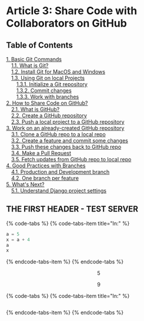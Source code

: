 # Article 3: Share Code with Collaborators on GitHub

## Table of Contents

[1. Basic Git Commands](3-collaborate-with-others-on-github.md#1)  
  [1.1. What is Git?](3-collaborate-with-others-on-github.md#1.1)  
  [1.2. Install Git for MacOS and Windows](3-collaborate-with-others-on-github.md#1.2)  
  [1.3. Using Git on local Projects](3-collaborate-with-others-on-github.md#1.3)  
   [1.3.1. Initialize a Git repository](3-collaborate-with-others-on-github.md#1.3.1)  
   [1.3.2. Commit changes](3-collaborate-with-others-on-github.md#1.3.2)  
   [1.3.3. Work with branches](3-collaborate-with-others-on-github.md#1.3.3)  
 [2. How to Share Code on GitHub?](3-collaborate-with-others-on-github.md#2)  
  [2.1. What is GitHub?](3-collaborate-with-others-on-github.md#2.1)  
  [2.2. Create a GitHub repository](3-collaborate-with-others-on-github.md#2.2)  
  [2.3. Push a local project to a GitHub repository](3-collaborate-with-others-on-github.md#2.3)  
 [3. Work on an already-created GitHub repository](3-collaborate-with-others-on-github.md#3)  
  [3.1. Clone a GitHub repo to a local repo](3-collaborate-with-others-on-github.md#3.1)  
  [3.2. Create a feature and commit some changes](3-collaborate-with-others-on-github.md#3.2)  
  [3.3. Push these changes back to GitHub repo](3-collaborate-with-others-on-github.md#3.3)  
  [3.4. Make a Pull Request](3-collaborate-with-others-on-github.md#3.4)  
  [3.5. Fetch updates from GitHub repo to local repo](3-collaborate-with-others-on-github.md#3.5)  
 [4. Good Practices with Branches](3-collaborate-with-others-on-github.md#4)  
  [4.1. Production and Development branch](3-collaborate-with-others-on-github.md#4.1)  
  [4.2. One branch per feature](3-collaborate-with-others-on-github.md#4.2)  
 [5. What's Next?](3-collaborate-with-others-on-github.md#5)  
  [5.1. Understand Django project settings](3-collaborate-with-others-on-github.md#5)  


## THE FIRST HEADER - TEST SERVER

{% code-tabs %}
{% code-tabs-item title="In:" %}
```python
a = 5
x = a + 4
a
x
```
{% endcode-tabs-item %}
{% endcode-tabs %}

$$\displaystyle5$$

$$\displaystyle9$$

{% code-tabs %}
{% code-tabs-item title="In:" %}
```python

```
{% endcode-tabs-item %}
{% endcode-tabs %}

